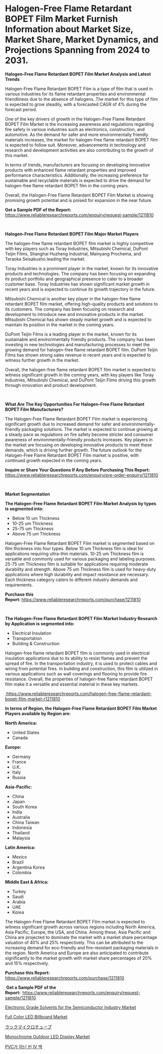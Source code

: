 <p><h1>Halogen-Free Flame Retardant BOPET Film Market Furnish Information about Market Size, Market Share, Market Dynamics, and Projections Spanning from 2024 to 2031.</h1></p><p><strong>Halogen-Free Flame Retardant BOPET Film Market Analysis and Latest Trends</strong></p>
<p><p>Halogen-Free Flame Retardant BOPET Film is a type of film that is used in various industries for its flame retardant properties and environmental friendliness due to the absence of halogens. The market for this type of film is expected to grow steadily, with a forecasted CAGR of 4% during the forecast period.</p><p>One of the key drivers of growth in the Halogen-Free Flame Retardant BOPET Film Market is the increasing awareness and regulations regarding fire safety in various industries such as electronics, construction, and automotive. As the demand for safer and more environmentally friendly materials increases, the market for halogen-free flame retardant BOPET film is expected to follow suit. Moreover, advancements in technology and research and development activities are also contributing to the growth of this market.</p><p>In terms of trends, manufacturers are focusing on developing innovative products with enhanced flame retardant properties and improved performance characteristics. Additionally, the increasing preference for sustainable and recyclable materials is expected to drive the demand for halogen-free flame retardant BOPET film in the coming years.</p><p>Overall, the Halogen-Free Flame Retardant BOPET Film Market is showing promising growth potential and is poised for expansion in the near future.</p></p>
<p><strong>Get a Sample PDF of the Report:&nbsp;</strong> <a href="https://www.reliableresearchreports.com/enquiry/request-sample/1211810">https://www.reliableresearchreports.com/enquiry/request-sample/1211810</a></p>
<p>&nbsp;</p>
<p><strong>Halogen-Free Flame Retardant BOPET Film Major Market Players</strong></p>
<p><p>The halogen-free flame retardant BOPET film market is highly competitive with key players such as Toray Industries, Mitsubishi Chemical, DuPont Teijin Films, Shanghai Huzheng Industrial, Mainyang Prochema, and Teraoka Seisakusho leading the market.</p><p>Toray Industries is a prominent player in the market, known for its innovative products and technologies. The company has been focusing on expanding its product portfolio and geographical presence to cater to a broader customer base. Toray Industries has shown significant market growth in recent years and is expected to continue its growth trajectory in the future.</p><p>Mitsubishi Chemical is another key player in the halogen-free flame retardant BOPET film market, offering high-quality products and solutions to its customers. The company has been focusing on research and development to introduce new and innovative products in the market. Mitsubishi Chemical has shown steady market growth and is expected to maintain its position in the market in the coming years.</p><p>DuPont Teijin Films is a leading player in the market, known for its sustainable and environmentally friendly products. The company has been investing in new technologies and manufacturing processes to meet the growing demand for halogen-free flame retardant BOPET film. DuPont Teijin Films has shown strong sales revenue in recent years and is expected to witness further growth in the market.</p><p>Overall, the halogen-free flame retardant BOPET film market is expected to witness significant growth in the coming years, with key players like Toray Industries, Mitsubishi Chemical, and DuPont Teijin Films driving this growth through innovation and product development.</p></p>
<p>&nbsp;</p>
<p><strong>What Are The Key Opportunities For Halogen-Free Flame Retardant BOPET Film Manufacturers?</strong></p>
<p><p>The Halogen-Free Flame Retardant BOPET Film market is experiencing significant growth due to increased demand for safer and environmentally-friendly packaging solutions. The market is expected to continue growing at a steady pace as regulations on fire safety become stricter and consumer awareness of environmentally-friendly products increases. Key players in the market are focusing on developing innovative products to meet these demands, which is driving further growth. The future outlook for the Halogen-Free Flame Retardant BOPET Film market is positive, with continued growth expected in the coming years.</p></p>
<p><strong>Inquire or Share Your Questions If Any Before Purchasing This Report:</strong> <a href="https://www.reliableresearchreports.com/enquiry/pre-order-enquiry/1211810">https://www.reliableresearchreports.com/enquiry/pre-order-enquiry/1211810</a></p>
<p>&nbsp;</p>
<p><strong>Market Segmentation</strong></p>
<p><strong>The Halogen-Free Flame Retardant BOPET Film Market Analysis by types is segmented into:</strong></p>
<p><ul><li>Below 10 um Thickness</li><li>10-25 um Thickness</li><li>25-75 um Thickness</li><li>Above 75 um Thickness</li></ul></p>
<p><p>Halogen-Free Flame Retardant BOPET Film market is segmented based on film thickness into four types. Below 10 um Thickness film is ideal for applications requiring ultra-thin materials. 10-25 um Thickness film is versatile and commonly used for various packaging and labeling purposes. 25-75 um Thickness film is suitable for applications requiring moderate durability and strength. Above 75 um Thickness film is used for heavy-duty applications where high durability and impact resistance are necessary. Each thickness category caters to different industry demands and requirements.</p></p>
<p><strong>Purchase this Report:&nbsp;</strong><a href="https://www.reliableresearchreports.com/purchase/1211810">https://www.reliableresearchreports.com/purchase/1211810</a></p>
<p>&nbsp;</p>
<p><strong>The Halogen-Free Flame Retardant BOPET Film Market Industry Research by Application is segmented into:</strong></p>
<p><ul><li>Electrical Insulation</li><li>Transportation</li><li>Building & Construction</li></ul></p>
<p><p>Halogen-free flame retardant BOPET film is commonly used in electrical insulation applications due to its ability to resist flames and prevent the spread of fire. In the transportation industry, it is used to protect cables and wiring from potential fires. In building and construction, this film is utilized in various applications such as wall coverings and flooring to provide fire resistance. Overall, the properties of halogen-free flame retardant BOPET film make it a versatile and essential material in these key markets.</p></p>
<p><a href="https://www.reliableresearchreports.com/halogen-free-flame-retardant-bopet-film-market-r1211810">&nbsp;https://www.reliableresearchreports.com/halogen-free-flame-retardant-bopet-film-market-r1211810</a></p>
<p><strong>In terms of Region, the Halogen-Free Flame Retardant BOPET Film Market Players available by Region are:</strong></p>
<p>
    <p> <strong> North America: </strong>
        <ul>
            <li>United States</li>
            <li>Canada</li>
        </ul>
        </p> 
    <p> <strong> Europe: </strong>
        <ul>
            <li>Germany</li>
            <li>France</li>
            <li>U.K.</li>
            <li>Italy</li>
            <li>Russia</li>
        </ul>
        </p> 
    <p> <strong> Asia-Pacific: </strong>
        <ul>
            <li>China</li>
            <li>Japan</li>
            <li>South Korea</li>
            <li>India</li>
            <li>Australia</li>
            <li>China Taiwan</li>
            <li>Indonesia</li>
            <li>Thailand</li>
            <li>Malaysia</li>
        </ul>
        </p> 
    <p> <strong> Latin America: </strong>
        <ul>
            <li>Mexico</li>
            <li>Brazil</li>
            <li>Argentina Korea</li>
            <li>Colombia</li>
        </ul>
        </p> 
    <p> <strong> Middle East & Africa: </strong>
        <ul>
            <li>Turkey</li>
            <li>Saudi</li>
            <li>Arabia</li>
            <li>UAE</li>
            <li>Korea</li>
        </ul>
    </p>
    </p>
<p><p>The Halogen-Free Flame Retardant BOPET Film market is expected to witness significant growth across various regions including North America, Asia Pacific, Europe, the USA, and China. Among these, Asia Pacific and China are projected to dominate the market with a market share percentage valuation of 40% and 25% respectively. This can be attributed to the increasing demand for eco-friendly and fire-resistant packaging materials in the region. North America and Europe are also anticipated to contribute significantly to the market growth with market share percentages of 20% and 15% respectively.</p></p>
<p><strong>Purchase this Report: </strong><a href="https://www.reliableresearchreports.com/purchase/1211810">https://www.reliableresearchreports.com/purchase/1211810</a></p>
<p>&nbsp;<strong>Get a Sample PDF of the Report:&nbsp;&nbsp;</strong><a href="https://www.reliableresearchreports.com/enquiry/request-sample/1211810">https://www.reliableresearchreports.com/enquiry/request-sample/1211810</a></p>
<p><strong></strong></p>
<p><p><a href="https://issuu.com/reportprime-2/docs/electronic-grade-solvents-for-the-semiconductor-in">Electronic Grade Solvents for the Semiconductor Industry Market</a></p><p><a href="https://github.com/JeanneSawayn2023/Market-Research-Report-List-1/blob/main/full-color-led-billboard-market.md">Full Color LED Billboard Market</a></p><p><a href="https://github.com/dzy793153605/Market-Research-Report-List-2/blob/main/8133031101627.md">ラックマイクロチューブ</a></p><p><a href="https://github.com/PeterParrish5/Market-Research-Report-List-5/blob/main/monochrome-outdoor-led-display-market.md">Monochrome Outdoor LED Display Market</a></p><p><a href="https://github.com/PhilToryphy7876567/Market-Research-Report-List-2/blob/main/976213495185.md">PVC가 아닌 빈 IV 백</a></p></p>